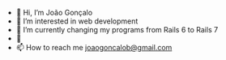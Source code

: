 - 👋 Hi, I’m João Gonçalo
- 👀 I’m interested in web development
- 🌱 I’m currently changing my programs from Rails 6 to Rails 7
- 💞️ 
- 📫 How to reach me joaogoncalob@gmail.com

<!---
divinebolt/divinebolt is a ✨ special ✨ repository because its `README.md` (this file) appears on your GitHub profile.
You can click the Preview link to take a look at your changes.
--->
